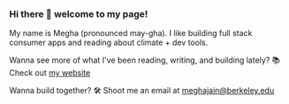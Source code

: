 ### Hi there 👋 welcome to my page!

My name is Megha (pronounced may-gha). I like building full stack consumer apps and reading about climate + dev tools. 

Wanna see more of what I've been reading, writing, and building lately? 📚 Check out [my website](https://www.meghajain.me/)

Wanna build together? 🛠️ Shoot me an email at meghajain@berkeley.edu

<!--

Wanna say hi and mark you were here? Sign my virtual yearbook: 

**themeghamind/themeghamind** is a ✨ _special_ ✨ repository because its `README.md` (this file) appears on your GitHub profile.

Here are some ideas to get you started:

- 🔭 I’m currently working on ...
- 🌱 I’m currently learning ...
- 👯 I’m looking to collaborate on ...
- 🤔 I’m looking for help with ...
- 💬 Ask me about ...
- 📫 How to reach me: ...
- 😄 Pronouns: ...
- ⚡ Fun fact: ...
-->

